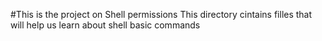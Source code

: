 #This is the project on Shell permissions
This directory cintains filles that will help us learn about shell basic commands
